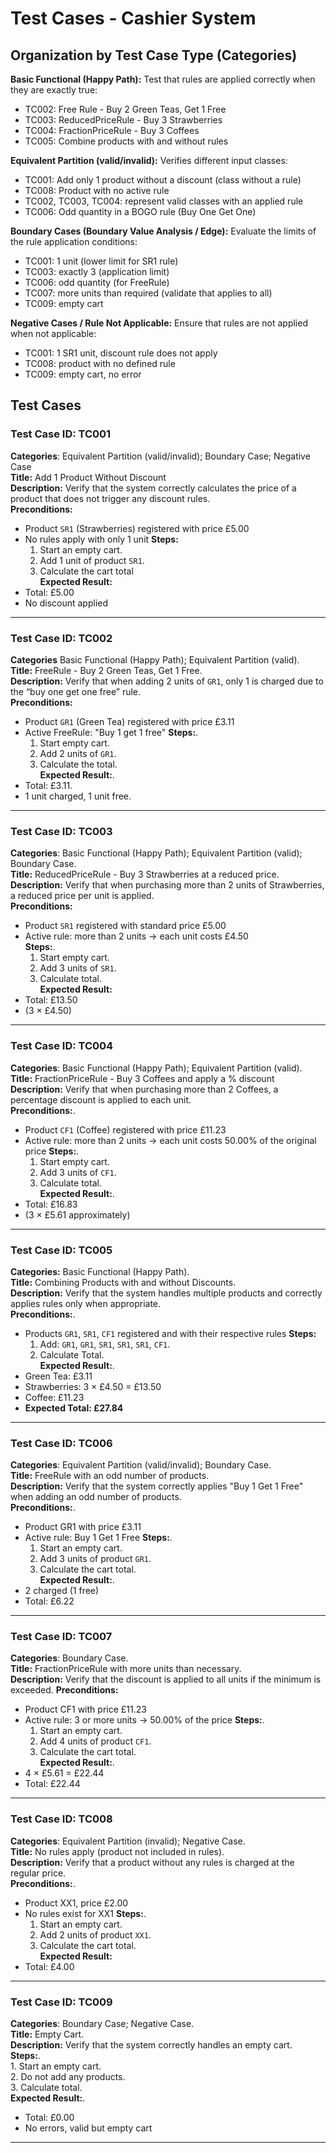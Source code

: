 # Test Cases - Cashier System

## Organization by Test Case Type (Categories)

**Basic Functional (Happy Path):**
Test that rules are applied correctly when they are exactly true:

- TC002: Free Rule - Buy 2 Green Teas, Get 1 Free
- TC003: ReducedPriceRule - Buy 3 Strawberries
- TC004: FractionPriceRule - Buy 3 Coffees
- TC005: Combine products with and without rules

**Equivalent Partition (valid/invalid):**
Verifies different input classes:

- TC001: Add only 1 product without a discount (class without a rule)
- TC008: Product with no active rule
- TC002, TC003, TC004: represent valid classes with an applied rule
- TC006: Odd quantity in a BOGO rule (Buy One Get One)

**Boundary Cases (Boundary Value Analysis / Edge):**
Evaluate the limits of the rule application conditions:

- TC001: 1 unit (lower limit for SR1 rule)
- TC003: exactly 3 (application limit)
- TC006: odd quantity (for FreeRule)
- TC007: more units than required (validate that applies to all)
- TC009: empty cart

**Negative Cases / Rule Not Applicable:**
Ensure that rules are not applied when not applicable:

- TC001: 1 SR1 unit, discount rule does not apply
- TC008: product with no defined rule
- TC009: empty cart, no error

## Test Cases

### Test Case ID: TC001  
**Categories**: Equivalent Partition (valid/invalid); Boundary Case; Negative Case  
**Title:** Add 1 Product Without Discount  
**Description:** Verify that the system correctly calculates the price of a product that does not trigger any discount rules.  
**Preconditions:**
- Product `SR1` (Strawberries) registered with price £5.00
- No rules apply with only 1 unit
**Steps:**  
    1. Start an empty cart.  
    2. Add 1 unit of product `SR1`.  
    3. Calculate the cart total  
**Expected Result:**
- Total: £5.00
- No discount applied

---

### Test Case ID: TC002  
**Categories** Basic Functional (Happy Path); Equivalent Partition (valid).  
**Title:** FreeRule - Buy 2 Green Teas, Get 1 Free.  
**Description:** Verify that when adding 2 units of `GR1`, only 1 is charged due to the “buy one get one free” rule.  
**Preconditions:**
- Product `GR1` (Green Tea) registered with price £3.11
- Active FreeRule: "Buy 1 get 1 free"
**Steps:**.  
    1. Start empty cart.  
    2. Add 2 units of `GR1`.  
    3. Calculate the total.   
**Expected Result:**. 
- Total: £3.11. 
- 1 unit charged, 1 unit free. 

---

### Test Case ID: TC003  
**Categories**: Basic Functional (Happy Path); Equivalent Partition (valid); Boundary Case.  
**Title:** ReducedPriceRule - Buy 3 Strawberries at a reduced price.  
**Description:** Verify that when purchasing more than 2 units of Strawberries, a reduced price per unit is applied.   
**Preconditions:**
- Product `SR1` registered with standard price £5.00
- Active rule: more than 2 units → each unit costs £4.50   
**Steps:**.  
    1. Start empty cart.  
    2. Add 3 units of `SR1`.  
    3. Calculate total.   
**Expected Result:**
- Total: £13.50
- (3 × £4.50)

---

###  Test Case ID: TC004  
**Categories**: Basic Functional (Happy Path); Equivalent Partition (valid).  
**Title:** FractionPriceRule - Buy 3 Coffees and apply a % discount  
**Description:** Verify that when purchasing more than 2 Coffees, a percentage discount is applied to each unit.  
**Preconditions:**. 
- Product `CF1` (Coffee) registered with price £11.23
- Active rule: more than 2 units → each unit costs 50.00% of the original price
**Steps:**. 
    1. Start empty cart. 
    2. Add 3 units of `CF1`. 
    3. Calculate total.  
**Expected Result:**. 
- Total: £16.83
- (3 × £5.61 approximately)

---

### Test Case ID: TC005
**Categories:** Basic Functional (Happy Path).  
**Title:** Combining Products with and without Discounts.  
**Description:** Verify that the system handles multiple products and correctly applies rules only when appropriate.  
**Preconditions:**. 
- Products `GR1`, `SR1`, `CF1` registered and with their respective rules
**Steps:**  
    1. Add: `GR1`, `GR1`, `SR1`, `SR1`, `SR1`, `CF1`. 
    2. Calculate Total.  
**Expected Result:**. 
- Green Tea: £3.11
- Strawberries: 3 × £4.50 = £13.50
- Coffee: £11.23
- **Expected Total: £27.84**

---

### Test Case ID: TC006 
**Categories**: Equivalent Partition (valid/invalid); Boundary Case.  
**Title:** FreeRule with an odd number of products.  
**Description:** Verify that the system correctly applies "Buy 1 Get 1 Free" when adding an odd number of products.  
**Preconditions:**. 
- Product GR1 with price £3.11
- Active rule: Buy 1 Get 1 Free
**Steps:**.  
    1. Start an empty cart.  
    2. Add 3 units of product `GR1`.  
    3. Calculate the cart total.  
**Expected Result:**. 
- 2 charged (1 free)
- Total: £6.22

---

### Test Case ID: TC007
**Categories**: Boundary Case.  
**Title:** FractionPriceRule with more units than necessary.  
**Description:** Verify that the discount is applied to all units if the minimum is exceeded.
**Preconditions:**   
- Product CF1 with price £11.23
- Active rule: 3 or more units → 50.00% of the price
**Steps:**.  
    1. Start an empty cart.  
    2. Add 4 units of product `CF1`.  
    3. Calculate the cart total.  
**Expected Result:**. 
- 4 × £5.61 = £22.44
- Total: £22.44

---

### Test Case ID: TC008
**Categories**: Equivalent Partition (invalid); Negative Case.  
**Title:** No rules apply (product not included in rules).  
**Description:** Verify that a product without any rules is charged at the regular price.   
**Preconditions:**. 
- Product XX1, price £2.00
- No rules exist for XX1
**Steps:**.  
    1. Start an empty cart.  
    2. Add 2 units of product `XX1`.  
    3. Calculate the cart total.  
**Expected Result:**
- Total: £4.00

---

### Test Case ID: TC009
**Categories**: Boundary Case; Negative Case.  
**Title:** Empty Cart.  
**Description:** Verify that the system correctly handles an empty cart.   
**Steps:**.  
    1. Start an empty cart.  
    2. Do not add any products.  
    3. Calculate total.   
**Expected Result:**. 
- Total: £0.00
- No errors, valid but empty cart

---